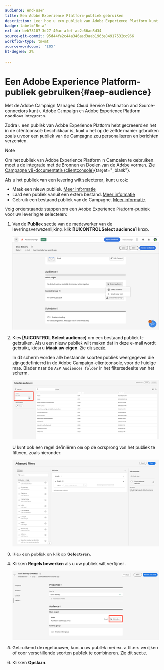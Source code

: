 ```yaml
---
audience: end-user
title: Een Adobe Experience Platform-publiek gebruiken
description: Leer hoe u een publiek van Adobe Experience Platform kunt gebruiken
badge: label="Beta"
exl-id: beb73107-3d27-40ac-afef-ac2b66ae8d34
source-git-commit: 95d44fa2c44a346aad3aab1962e84917532cc966
workflow-type: tm+mt
source-wordcount: '285'
ht-degree: 2%

---
```


# Een Adobe Experience Platform-publiek gebruiken{#aep-audience}

Met de Adobe Campaign Managed Cloud Service Destination and Source-connectors kunt u Adobe Campaign en Adobe Experience Platform naadloos integreren.

Zodra u een publiek van Adobe Experience Platform hebt gecreeerd en het in de cliëntconsole beschikbaar is, kunt u het op de zelfde manier gebruiken zoals u voor een publiek van de Campagne zou personaliseren en berichten verzenden.

>[!NOTE]
>
>Om het publiek van Adobe Experience Platform in Campaign te gebruiken, moet u de integratie met de Bronnen en Doelen van de Adobe vormen. Zie [Campagne v8-documentatie (clientconsole)](https://experienceleague.adobe.com/docs/campaign/campaign-v8/connect/ac-aep.html){target="_blank"}.


Als u het publiek van een levering wilt selecteren, kunt u ook:

* Maak een nieuw publiek. [Meer informatie](segment-builder.md)
* Laad een publiek vanuit een extern bestand. [Meer informatie](file-audience.md)
* Gebruik een bestaand publiek van de Campagne. [Meer informatie](add-audience.md).

Volg onderstaande stappen om een Adobe Experience Platform-publiek voor uw levering te selecteren:

1. Van de **Publiek** sectie van de medewerker van de leveringsverwezenlijking, klik **[!UICONTROL Select audience]** knop.

   ![](assets/create-audience.png)

1. Kies **[!UICONTROL Select audience]** om een bestaand publiek te gebruiken. Als u een nieuw publiek wilt maken dat in deze e-mail wordt gebruikt, kiest u **Maak uw eigen**. Zie dit [sectie](segment-builder.md).

   In dit scherm worden alle bestaande soorten publiek weergegeven die zijn gedefinieerd in de Adobe Campaign-clientconsole, voor de huidige map. Blader naar de `AEP Audiences folder` in het filtergedeelte van het scherm.

   ![](assets/select-audience-folder.png)

   U kunt ook een regel definiëren om op de oorsprong van het publiek te filteren, zoals hieronder:

   ![](assets/filter-on-aep-audience.png)

1. Kies een publiek en klik op **Selecteren**.

1. Klikken **Regels bewerken** als u uw publiek wilt verfijnen.

   ![](assets/refine-audience.png)

1. Gebruikend de regelbouwer, kunt u uw publiek met extra filters verrijken of door verschillende soorten publiek te combineren. Zie dit [sectie](segment-builder.md).

1. Klikken **Opslaan**.


